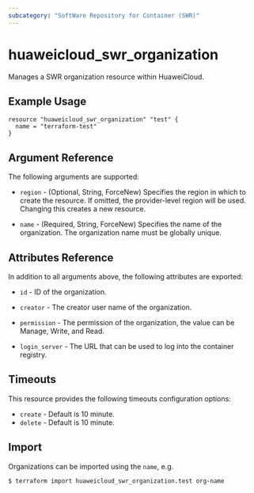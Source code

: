 ```yaml
---
subcategory: "SoftWare Repository for Container (SWR)"
---
```


# huaweicloud_swr_organization

Manages a SWR organization resource within HuaweiCloud.

## Example Usage

```hcl
resource "huaweicloud_swr_organization" "test" {
  name = "terraform-test"
}
```

## Argument Reference

The following arguments are supported:

* `region` - (Optional, String, ForceNew) Specifies the region in which to create the resource. If omitted, the provider-level region will be used. Changing this creates a new resource.

* `name` - (Required, String, ForceNew) Specifies the name of the organization. The organization name must be globally unique.


## Attributes Reference

In addition to all arguments above, the following attributes are exported:

* `id` -  ID of the organization.

* `creator` - The creator user name of the organization.

* `permission` - The permission of the organization, the value can be Manage, Write, and Read.

* `login_server` - The URL that can be used to log into the container registry.


## Timeouts
This resource provides the following timeouts configuration options:
* `create` - Default is 10 minute.
* `delete` - Default is 10 minute.

## Import

Organizations can be imported using the `name`, e.g.

```
$ terraform import huaweicloud_swr_organization.test org-name
```
